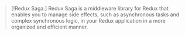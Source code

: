 >[!Redux Saga.]
>Redux Saga is a middleware library for Redux that enables you to manage side effects, such as asynchronous tasks and complex synchronous logic, in your Redux application in a more organized and efficient manner.


